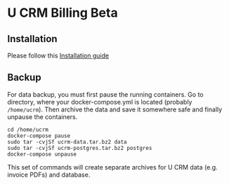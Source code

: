 # U CRM Billing Beta

## Installation 
Please follow this [Installation guide](https://github.com/U-CRM/billing/wiki/Installation-guide)

## Backup

For data backup, you must first pause the running containers. Go to directory, where your docker-compose.yml is located (probably `/home/ucrm`).
Then archive the data and save it somewhere safe and finally unpause the containers.

```
cd /home/ucrm
docker-compose pause
sudo tar -cvjSf ucrm-data.tar.bz2 data
sudo tar -cvjSf ucrm-postgres.tar.bz2 postgres
docker-compose unpause
```

This set of commands will create separate archives for U CRM data (e.g. invoice PDFs) and database.
